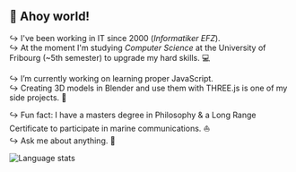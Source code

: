 ## 👋 Ahoy world!

↪ I've been working in IT since 2000 (_Informatiker EFZ_).<br/>
↪ At the moment I'm studying _Computer Science_ at the University of Fribourg (~5th semester) to upgrade my hard skills. 💻</p>
↪ I’m currently working on learning proper JavaScript.<br/>
↪ Creating 3D models in Blender and use them with THREE.js is one of my side projects. 🎨 </p>
↪ Fun fact: I have a masters degree in Philosophy & a Long Range Certificate to participate in marine communications. ⛵ <br/>
↪ Ask me about anything. 💭

<img src="https://github-readme-stats.vercel.app/api/top-langs/?username=oliolioli&layout=compact&langs_count=8" alt="Language stats">
